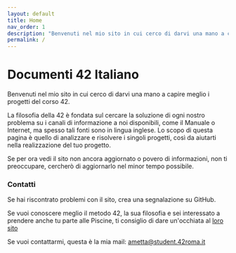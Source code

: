 ```yaml
---
layout: default
title: Home
nav_order: 1
description: "Benvenuti nel mio sito in cui cerco di darvi una mano a capire meglio i progetti del corso 42."
permalink: /
---
```


# Documenti 42 Italiano

Benvenuti nel mio sito in cui cerco di darvi una mano a capire meglio i progetti del corso 42.

La filosofia della 42 è fondata sul cercare la soluzione di ogni nostro problema su i canali di informazione a noi disponibili, come il Manuale o Internet,
ma spesso tali fonti sono in lingua inglese. Lo scopo di questa pagina è quello di analizzare e risolvere i singoli progetti, così da aiutarti nella 
realizzazione del tuo progetto.

Se per ora vedi il sito non ancora aggiornato o povero di informazioni, non ti preoccupare, cercherò di aggiornarlo nel minor tempo possibile.

### Contatti
Se hai riscontrato problemi con il sito, crea una segnalazione su GitHub.

Se vuoi conoscere meglio il metodo 42, la sua filosofia e sei interessato a prendere anche tu parte alle Piscine, ti consiglio di dare un'occhiata al [loro sito](https://42roma.it)

Se vuoi contattarmi, questa è la mia mail: ametta@student.42roma.it

